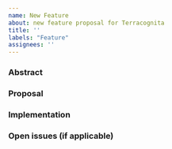 ```yaml
---
name: New Feature
about: new feature proposal for Terracognita
title: ''
labels: "Feature"
assignees: ''
---
```

### Abstract
<!-- (Required) Only a few lines that should be understandable by everyone -->

### Proposal
<!-- (Required) What do you propose to add to Terracognita -->

### Implementation
<!-- (Optional) May be filled later after discussion with the maintainers -->

### Open issues (if applicable)
<!-- (Optional) If there are already opened issues on Terracognita repository linked to this issue -->
